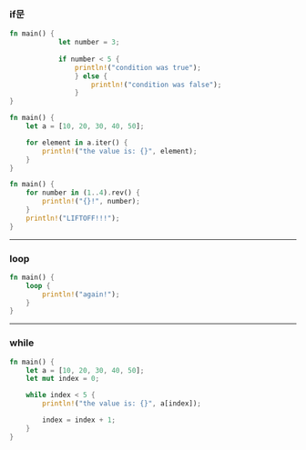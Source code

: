 ### if문
```rust
fn main() { 
			let number = 3;
			 
			if number < 5 { 
				println!("condition was true"); 
				} else { 
					println!("condition was false"); 
				} 
}
```

```rust
fn main() {
    let a = [10, 20, 30, 40, 50];

    for element in a.iter() {
        println!("the value is: {}", element);
    }
}
```

```rust
fn main() {
    for number in (1..4).rev() {
        println!("{}!", number);
    }
    println!("LIFTOFF!!!");
}
```
------------------
### loop
```rust
fn main() {
    loop {
        println!("again!");
    }
}
```

------------------------------------------------
### while
```rust
fn main() {
    let a = [10, 20, 30, 40, 50];
    let mut index = 0;

    while index < 5 {
        println!("the value is: {}", a[index]);

        index = index + 1;
    }
}
```
